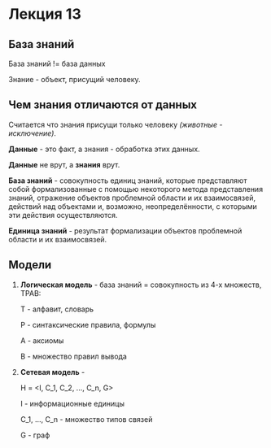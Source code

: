 # Лекция 13

## База знаний

База знаний != база данных

Знание - объект, присущий человеку.

## Чем знания отличаются от данных

Считается что знания присущи только человеку _(животные - исключение)_.

**Данные** - это факт, а знания - обработка этих данных.

**Данные** не врут, а **знания** врут.

**База знаний** - совокупность единиц знаний, которые представляют собой формализованные с помощью некоторого метода представления знаний, отражение объектов проблемной области и их взаимосвязей, действий над объектами и, возможно, неопределённости, с которыми эти действия осуществляются.

**Единица знаний** - результат формализации объектов проблемной области и их взаимосвязей.

## Модели

1) **Логическая модель** - база знаний = совокупность из 4-х множеств, TPAB:

    T - алфавит, словарь

    P - синтаксические правила, формулы

    A - аксиомы

    B - множество правил вывода

2) **Сетевая модель** - 

    H = <I, C_1, C_2, ..., C_n, G>

    I - информационные единицы

    C_1, ..., C_n - множество типов связей

    G - граф